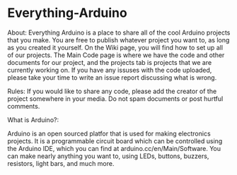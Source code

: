 # Everything-Arduino

About:
  Everything Arduino is a place to share all of the cool Arduino projects that you make. You are free to publish whatever project you want to, as long as you created it yourself. On the Wiki page, you will find how to set up all of our projects. The Main Code page is where we have the code and other documents for our project, and the projects tab is projects that we are currently working on. If you have any issuses with the code uploaded, please take your time to write an issue report discussing what is wrong. 

Rules:
  If you would like to share any code, please add the creator of the project somewhere in your media. Do not spam documents or post hurtful comments.

What is Arduino?:

  Arduino is an open sourced platfor that is used for making electronics projects. It is a programmable circuit board which can be controlled using the Arduino IDE, which you can find at arduino.cc/en/Main/Software. You can make nearly anything you want to, using LEDs, buttons, buzzers, resistors, light bars, and much more.

  
